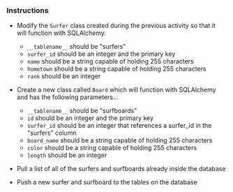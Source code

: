### Instructions

* Modify the `Surfer` class created during the previous activity so that it will function with SQLAlchemy.

  * `__tablename__` should be "surfers"
  * `surfer_id` should be an integer and the primary key
  * `name` should be a string capable of holding 255 characters
  * `hometown` should be a string capable of holding 255 characters
  * `rank` should be an integer

* Create a new class called `Board` which will function with SQLAlchemy and has the following parameters...

  * `__tablename__` should be "surfboards"
  * `id` should be an integer and the primary key
  * `surfer_id` should be an integer that references a surfer_id in the "surfers" column
  * `board_name` should be a string capable of holding 255 characters
  * `color` should be a string capable of holding 255 characters
  * `length` should be an integer

* Pull a list of all of the surfers and surfboards already inside the database

* Push a new surfer and surfboard to the tables on the database

